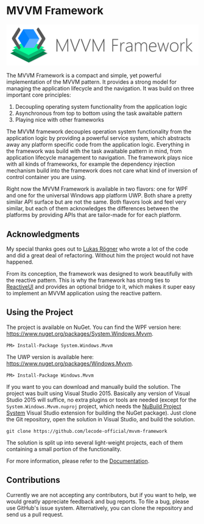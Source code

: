 # MVVM Framework

![MVVM Framework Logo](https://github.com/lecode-official/mvvm-framework/blob/master/Documentation/Images/Banner.png "MVVM Framework Logo")

The MVVM Framework is a compact and simple, yet powerful implementation of the MVVM pattern. It provides a strong model for managing the application lifecycle
and the navigation. It was build on three important core principles:

1. Decoupling operating system functionality from the application logic
2. Asynchronous from top to bottom using the task awaitable pattern
3. Playing nice with other frameworks

The MVVM framework decouples operation system functionality from the application logic by providing a powerful service system, which abstracts away any platform
specific code from the application logic. Everything in the framework was build with the task awaitable pattern in mind, from application lifecycle management to
navigation. The framework plays nice with all kinds of frameworks, for example the dependency injection mechanism build into the framework does not care what
kind of inversion of control container you are using.

Right now the MVVM Framework is available in two flavors: one for WPF and one for the universal Windows app platform UWP. Both share a pretty similar API surface
but are not the same. Both flavors look and feel very similar, but each of them acknowledges the differences between the platforms by providing APIs that are
tailor-made for for each platform.

## Acknowledgments

My special thanks goes out to [Lukas Rögner](https://github.com/lukasroegner) who wrote a lot of the code and did a great deal of refactoring. Without him the
project would not have happened.

From its conception, the framework was designed to work beautifully with the reactive pattern. This is why the framework has strong ties to
[ReactiveUI](https://github.com/reactiveui/ReactiveUI) and provides an optional bridge to it, which makes it super easy to implement an MVVM application using
the reactive pattern.

## Using the Project

The project is available on NuGet. You can find the WPF version here: https://www.nuget.org/packages/System.Windows.Mvvm.

```batch
PM> Install-Package System.Windows.Mvvm
```

The UWP version is available here: https://www.nuget.org/packages/Windows.Mvvm.

```batch
PM> Install-Package Windows.Mvvm 
```

If you want to you can download and manually build the solution. The project was built using Visual Studio 2015. Basically any version of Visual Studio 2015 will
suffice, no extra plugins or tools are needed (except for the `System.Windows.Mvvm.nuproj` project, which needs the
[NuBuild Project System](https://visualstudiogallery.msdn.microsoft.com/3efbfdea-7d51-4d45-a954-74a2df51c5d0) Visual Studio extension for building the NuGet
package). Just clone the Git repository, open the solution in Visual Studio, and build the solution.

```batch
git clone https://github.com/lecode-official/mvvm-framework
```

The solution is split up into several light-weight projects, each of them containing a small portion of the functionality.

For more information, please refer to the [Documentation](https://github.com/lecode-official/mvvm-framework/blob/master/Documentation/Documentation.md).

## Contributions

Currently we are not accepting any contributors, but if you want to help, we would greatly appreciate feedback and bug reports. To file a bug, please use GitHub's
issue system. Alternatively, you can clone the repository and send us a pull request.